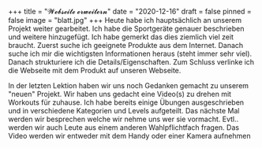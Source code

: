 +++
title = "𝓦𝓮𝓫𝓼𝓮𝓲𝓽𝓮 𝓮𝓻𝔀𝓮𝓲𝓽𝓮𝓻𝓷"
date = "2020-12-16"
draft = false
pinned = false
image = "blatt.jpg"
+++
Heute habe ich hauptsächlich an unserem Projekt weiter gearbeitet. Ich habe die Sportgeräte genauer beschrieben und weitere hinzugefügt. Ich habe gemerkt das dies ziemlich viel zeit braucht. Zuerst suche ich geeignete Produkte aus dem Internet. Danach suche ich mir die wichtigsten Informationen heraus (steht immer sehr viel). Danach strukturiere ich die Details/Eigenschaften. Zum Schluss verlinke ich die Webseite mit dem Produkt auf unseren Webseite.



In der letzten Lektion haben wir uns noch Gedanken gemacht zu unserem "neuen" Projekt. Wir haben uns gedacht eine Video(s) zu drehen mit Workouts für zuhause. Ich habe bereits einige Übungen ausgeschrieben und in verschiedene Kategorien und Levels aufgeteilt. Das nächste Mal werden wir besprechen welche wir nehme uns wer sie vormacht. Evtl.. werden wir auch Leute aus einem anderen Wahlpflichtfach fragen. Das Video werden wir entweder mit dem Handy oder einer Kamera aufnehmen